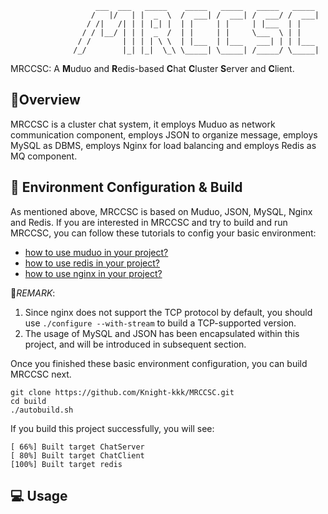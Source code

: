                        ___  ___   _____    _____   _____   _____   _____  
                      /   |/   | |  _  \  /  ___| /  ___| /  ___/ /  ___| 
                     / /|   /| | | |_| |  | |     | |     | |___  | |     
                    / / |__/ | | |  _  /  | |     | |     \___  \ | |     
                   / /       | | | | \ \  | |___  | |___   ___| | | |___  
                  /_/        |_| |_|  \_\ \_____| \_____| /_____/ \_____| 
MRCCSC: A **M**uduo and **R**edis-based **C**hat **C**luster **S**erver and **C**lient.

## :memo:Overview 
MRCCSC is a cluster chat system, it employs Muduo as network communication component, employs JSON to organize message,  employs MySQL as DBMS, employs Nginx for load balancing and employs Redis as MQ component.

## :hammer: Environment Configuration & Build
As mentioned above, MRCCSC is based on Muduo, JSON, MySQL, Nginx and Redis. If you are interested in MRCCSC and try to build and run MRCCSC, you can follow these tutorials to config your basic environment:
  - [how to use muduo in your project?](https://github.com/chenshuo/muduo-tutorial)
  - [how to use redis in your project?](https://github.com/redis/hiredis.git)
  - [how to use nginx in your project?](https://nginx.org/en/docs/)

📌*REMARK*:
  1. Since nginx does not support the TCP protocol by default, you should use `./configure --with-stream` to build a TCP-supported version.
  2. The usage of MySQL and JSON has been encapsulated within this project, and will be introduced in subsequent section.

Once you finished these basic environment configuration, you can build MRCCSC next.
```shell
git clone https://github.com/Knight-kkk/MRCCSC.git
cd build
./autobuild.sh
```
If you build this project successfully, you will see:
```
[ 66%] Built target ChatServer
[ 80%] Built target ChatClient
[100%] Built target redis
```
## 💻 Usage

